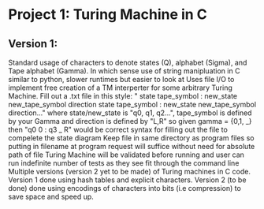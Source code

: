 # Project 1: Turing Machine in C
## Version 1:

Standard usage of characters to denote states (Q), alphabet (Sigma), and Tape alphabet (Gamma). In which sense use of string manipluation in C similar to python, slower runtimes but easier to look at
Uses file I/O to implement free creation of a TM interperter for some arbitrary Turing Machine.
Fill out a .txt file in this style:
" state tape_symbol : new_state new_tape_symbol direction
  state tape_symbol : new_state new_tape_symbol direction..."
  where state/new_state is "q0, q1, q2...", tape_symbol is defined by your Gamma and direction is defined
  by "L,R" so given gamma = {0,1, _} then "q0 0 : q3 _ R" would be correct syntax for filling out the file to compelete the state diagram
  Keep file in same directory as program files so putting in filename at program request will suffice without need for absolute path of file
  Turing Machine will be validated before running and user can run indefinite number of tests as they see fit through the command line
  Multiple versions (version 2 yet to be made) of Turing machines in C code. Version 1 done using hash tables and explicit characters. Version 2 (to be done) done using encodings of characters into bits 
  (i.e compression) to save space and speed up. 
